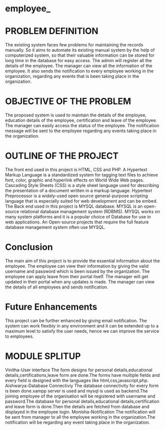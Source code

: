 # employee_
# PROBLEM DEFINITION

The existing system faces few problems for maintaining the records manually. So it aims to automate its existing manual system by the help of computerized system, so that their valuable information can be stored for long time in the database for easy access. The admin will register all the details of the employee. The manager can view all the information of the employee. It also sends the notification to every employee working in the organization, regarding any events that is been taking place in the organization.


# OBJECTIVE OF THE PROBLEM

The proposed system is used to maintain the details of the employee, education details of the employee, certification and leave of the employee. The manager can easily access the status of the employee. The notification message will be sent to the employee regarding any events taking place in the organization.

# OUTLINE OF THE PROJECT 

The front end used in this project is HTML, CSS and PHP. A Hypertext Markup Language is a standardized system for tagging text files to achieve font, color, graphic and hyperlink effects on World Wide Web pages. Cascading Style Sheets (CSS) is a style sheet language used for describing the presentation of a document written in a markup language. Hypertext Preprocessor is a widely-used open source general-purpose scripting language that is especially suited for web development and can be embed. The Back end used in this project is MYSQL database. MYSQL is an open-source relational database management system (RDBMS). MYSQL works on many system platforms and it is a popular choice of Database for use in web applications. An Open-source projects that require the full feature database management system often use MYSQL.

# Conclusion

The main aim of this project is to provide the essential information about the employee. The employee can view their information by giving the valid username and password which is been issued by the organization. The employee can apply leave from their portal itself. The manager will get updated in their portal when any updates is made. The manager can view the details of all employees and sends notification.

# Future Enhancements 

This project can be further enhanced by giving email notification. The system can work flexibly in any environment and it can be extended up to a maximum level to satisfy the user needs, hence we can improve the service to employees.

# MODULE SPLITUP
Vinitha-User interface
The form designs for personal details,educational details,certifications,leave form are done.The forms have multiple fields and every field is designed with the languages like html,css,javascript,php.
Aishwarya-Database Connectiviy
The database connectivity for every form is been done.xampp server is used and mysql is used as backend.The joining employee of the organisation will be registered with username and password.The database for personal details,educational details,certification and leave form is done.Then the details are fetched from database and displayed in the employee login.
Monisha-Notification
The notification will be sent from manager to all the employee working in the organization.The notification will be regarding any event taking place in the organization.



